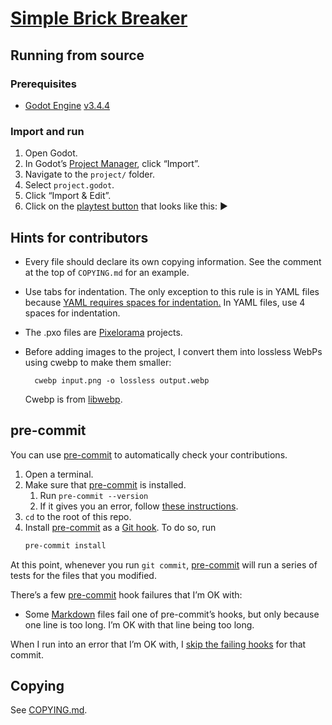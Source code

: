 <!--
SPDX-FileNotice: 🅭🄍1.0 This file is dedicated to the public domain using the CC0 1.0 Universal Public Domain Dedication <https://creativecommons.org/publicdomain/zero/1.0/>.
SPDX-FileContributor: Jason Yundt <jason@jasonyundt.email> (2021–2022)

TODO: Change this link once I have a page on my site for Simple Brick Breaker.
-->
# [Simple Brick Breaker](https://jasonyundt.website/posts/simple-brick-breaker-pre-release.html)

## Running from source

### Prerequisites

- [Godot Engine] [v3.4.4]

### Import and run

1. Open Godot.
2. In Godot’s [Project Manager], click “Import”.
3. Navigate to the `project/` folder.
4. Select `project.godot`.
5. Click “Import & Edit”.
5. Click on the [playtest button] that looks like this: ▶

## Hints for contributors

- Every file should declare its own copying information. See the comment at the
top of `COPYING.md` for an example.
- Use tabs for indentation. The only exception to this rule is in YAML files
because [YAML requires spaces for
indentation.](https://yaml.org/spec/1.2.2/#61-indentation-spaces) In YAML
files, use 4 spaces for indentation.
- The .pxo files are [Pixelorama](https://orama-interactive.itch.io/pixelorama)
projects.
- Before adding images to the project,
	I convert them into lossless WebPs using cwebp to make them smaller:

		cwebp input.png -o lossless output.webp

	Cwebp is from [libwebp](https://developers.google.com/speed/webp/).


## pre-commit

You can use [pre-commit] to automatically check your contributions.

1. Open a terminal.
2. Make sure that [pre-commit] is installed.
	1. Run `pre-commit --version`
	2. If it gives you an error, follow [these instructions](https://pre-commit.com/#installation).
3. `cd` to the root of this repo.
4. Install [pre-commit] as a [Git hook]. To do so, run
	```bash
	pre-commit install
	```

At this point, whenever you run `git commit`, [pre-commit] will run a series of
tests for the files that you modified.

There’s a few [pre-commit] hook failures that I’m OK with:

- Some [Markdown](https://daringfireball.net/projects/markdown/) files fail one
of pre-commit’s hooks, but only because one line is too long. I’m OK with that
line being too long.

When I run into an error that I’m OK with, I [skip the failing hooks](https://pre-commit.com/#temporarily-disabling-hooks)
for that commit.

## Copying

See [COPYING.md](./COPYING.md).

[Godot Engine]: https://godotengine.org/
[Git hook]: https://git-scm.com/book/en/v2/Customizing-Git-Git-Hooks
[playtest button]: https://docs.godotengine.org/en/latest/community/contributing/docs_writing_guidelines.html#common-vocabulary-to-use-in-godot-s-documentation
[Project Manager]: https://docs.godotengine.org/en/stable/getting_started/introduction/first_look_at_the_editor.html#the-project-manager
[pre-commit]: https://pre-commit.com/
[v3.4.4]: https://godotengine.org/article/maintenance-release-godot-3-4-4

